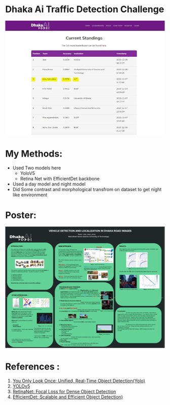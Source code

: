 # Dhaka Ai Traffic Detection Challenge
<img src="https://github.com/abidKiller/Dhaka-AI-Traffic-Detection/blob/main/ranklist.jpg" width=800>

# My Methods:

* Used Two models here
  * YoloV5
  * Retina Net with EfficientDet backbone
* Used a day model and night model
* Did Some contrast and morphological transfrom on dataset to get night like environment


# Poster: 

<img src="https://github.com/abidKiller/Dhaka-AI-Traffic-Detection/blob/main/imgs/poster.JPG" width=800>

# References :
1) <a href="https://pjreddie.com/media/files/papers/yolo.pdf">You Only Look Once: Unified, Real-Time Object Detection(Yolo)</a>
2) <a href="https://github.com/ultralytics/yolov5">YOLOv5 </a>
3) <a href="https://arxiv.org/abs/1708.02002v2">RetinaNet: Focal Loss for Dense Object Detection </a>
4) <a href="https://arxiv.org/abs/1911.09070">EfficientDet: Scalable and Efficient Object Detection)</a>

